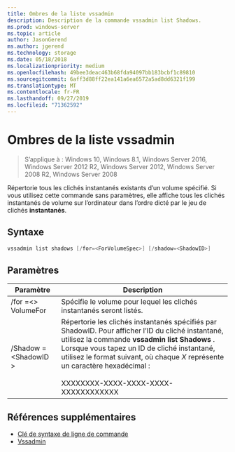 ```yaml
---
title: Ombres de la liste vssadmin
description: Description de la commande vssadmin list Shadows.
ms.prod: windows-server
ms.topic: article
author: JasonGerend
ms.author: jgerend
ms.technology: storage
ms.date: 05/18/2018
ms.localizationpriority: medium
ms.openlocfilehash: 49bee3deac463b68fda94097bb183bcbf1c89810
ms.sourcegitcommit: 6aff3d88ff22ea141a6ea6572a5ad8dd6321f199
ms.translationtype: MT
ms.contentlocale: fr-FR
ms.lasthandoff: 09/27/2019
ms.locfileid: "71362592"
---
```

# <a name="vssadmin-list-shadows"></a>Ombres de la liste vssadmin

>S’applique à : Windows 10, Windows 8.1, Windows Server 2016, Windows Server 2012 R2, Windows Server 2012, Windows Server 2008 R2, Windows Server 2008

Répertorie tous les clichés instantanés existants d’un volume spécifié. Si vous utilisez cette commande sans paramètres, elle affiche tous les clichés instantanés de volume sur l’ordinateur dans l’ordre dicté par le jeu de clichés **instantanés**.

## <a name="syntax"></a>Syntaxe

```PowerShell
vssadmin list shadows [/for=<ForVolumeSpec>] [/shadow=<ShadowID>]
```

## <a name="parameters"></a>Paramètres

|Paramètre|Description|
|---|---|
|/for =\<> VolumeFor|Spécifie le volume pour lequel les clichés instantanés seront listés.|
|/Shadow =\<ShadowID >|Répertorie les clichés instantanés spécifiés par ShadowID. Pour afficher l’ID du cliché instantané, utilisez la commande **vssadmin list Shadows** . Lorsque vous tapez un ID de cliché instantané, utilisez le format suivant, où chaque *X* représente un caractère hexadécimal :<br><br>XXXXXXXX-XXXX-XXXX-XXXX-XXXXXXXXXXXX|

## <a name="additional-references"></a>Références supplémentaires

* [Clé de syntaxe de ligne de commande](https://docs.microsoft.com/previous-versions/windows/it-pro/windows-server-2012-r2-and-2012/cc771080(v%3dws.11))
* [Vssadmin](vssadmin.md)